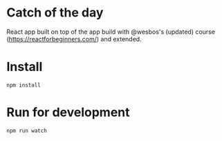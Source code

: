 # Catch of the day

React app built on top of the app build with @wesbos's (updated) course (https://reactforbeginners.com/) and extended.

# Install

`npm install`

# Run for development

`npm run watch`

